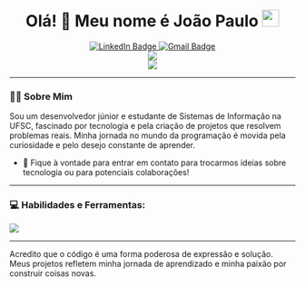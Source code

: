

<h1 align="center">
  Olá! 👋 Meu nome é João Paulo
  <img src="https://media.giphy.com/media/hvRJCLFzcasrR4ia7z/giphy.gif" width="30px"/>
</h1>

<div id="badges" align="center">
  <a href="https://www.linkedin.com/in/joaopaulodecker">
    <img src="https://img.shields.io/badge/LinkedIn-blue?style=for-the-badge&logo=linkedin&logoColor=white" alt="LinkedIn Badge"/>
  </a>
  <a href="mailto:joaopaulodecker@gmail.com">
    <img src="https://img.shields.io/badge/Gmail-D14836?style=for-the-badge&logo=gmail&logoColor=white" alt="Gmail Badge"/>
  </a>
</div>

<div align="center">
  <img src="https://github-readme-stats.vercel.app/api?username=joaopaulodecker&show_icons=true&theme=tokyonight&include_all_commits=true&count_private=true"/>
  <br/>
  <img src="https://github-readme-stats.vercel.app/api/top-langs/?username=joaopaulodecker&layout=compact&langs_count=7&theme=tokyonight"/>
</div>


---

### :man_technologist: Sobre Mim

Sou um desenvolvedor júnior e estudante de Sistemas de Informação na UFSC, fascinado por tecnologia e pela criação de projetos que resolvem problemas reais. Minha jornada no mundo da programação é movida pela curiosidade e pelo desejo constante de aprender.
- 💬 Fique à vontade para entrar em contato para trocarmos ideias sobre tecnologia ou para potenciais colaborações!

---

### 💻 Habilidades e Ferramentas:

<p align="left">
  <a href="https://skillicons.dev">
    <img src="https://skillicons.dev/icons?i=react,vite,js,html,css,git,github,vscode,figma" />
  </a>
</p>

---
<p>
  Acredito que o código é uma forma poderosa de expressão e solução. Meus projetos refletem minha jornada de aprendizado e minha paixão por construir coisas novas.
</p>
